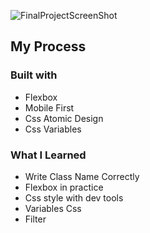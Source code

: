 ![FinalProjectScreenShot](https://user-images.githubusercontent.com/88214247/154455476-5cf8dba7-ffc0-4f84-948e-642c4304143a.jpeg)

## My Process

### Built with

- Flexbox
- Mobile First
- Css Atomic Design
- Css Variables

### What I Learned

- Write Class Name Correctly
- Flexbox in practice
- Css style with dev tools
- Variables Css
- Filter
